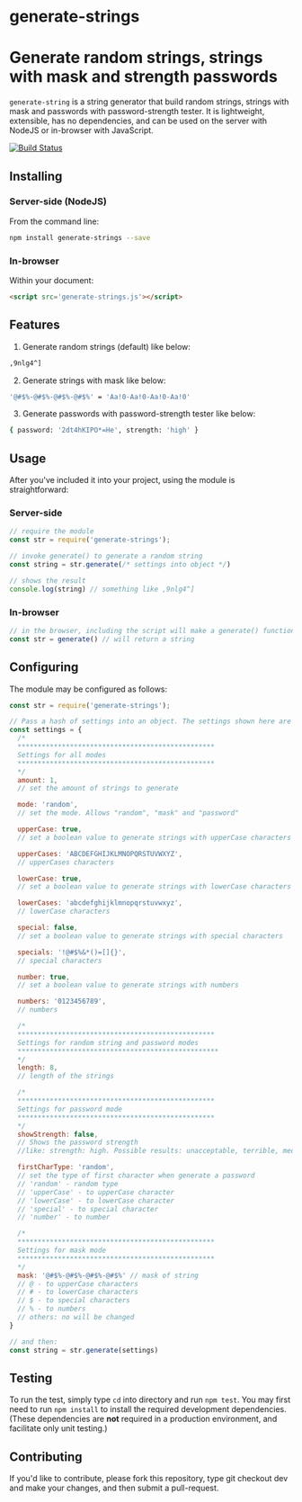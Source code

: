 # generate-strings
Generate random strings, strings with mask and strength passwords
============================
`generate-string` is a string generator that build random strings, strings with mask and passwords with password-strength tester.
It is lightweight, extensible, has no dependencies, and can be used on the server with NodeJS or in-browser with JavaScript.

[![Build Status](https://travis-ci.com/LucasNaja/generate-strings.svg?branch=master)](https://travis-ci.com/LucasNaja/generate-strings)

Installing
----------
### Server-side (NodeJS)
From the command line:

```sh
npm install generate-strings --save
```

### In-browser
Within your document:

```html
<script src='generate-strings.js'></script>
```

Features
--------
1. Generate random strings (default) like below:
```sh
,9nlg4^]
```

2. Generate strings with mask like below:
```sh
'@#$%-@#$%-@#$%-@#$%' = 'Aa!0-Aa!0-Aa!0-Aa!0'
```

3. Generate passwords with password-strength tester like below:
```sh
{ password: '2dt4hKIPO*=He', strength: 'high' }
```

Usage
-----
After you've included it into your project, using the module is straightforward:

### Server-side
```javascript
// require the module
const str = require('generate-strings');

// invoke generate() to generate a random string
const string = str.generate(/* settings into object */)

// shows the result
console.log(string) // something like ,9nlg4^]
```

### In-browser
```javascript
// in the browser, including the script will make a generate() function available.
const str = generate() // will return a string
```

Configuring
-----------
The module may be configured as follows:

```javascript
const str = require('generate-strings');

// Pass a hash of settings into an object. The settings shown here are the defaults.
const settings = {
  /*
  *************************************************
  Settings for all modes
  *************************************************
  */
  amount: 1,
  // set the amount of strings to generate

  mode: 'random',
  // set the mode. Allows "random", "mask" and "password"

  upperCase: true,
  // set a boolean value to generate strings with upperCase characters

  upperCases: 'ABCDEFGHIJKLMNOPQRSTUVWXYZ',
  // upperCases characters

  lowerCase: true,
  // set a boolean value to generate strings with lowerCase characters

  lowerCases: 'abcdefghijklmnopqrstuvwxyz',
  // lowerCase characters

  special: false,
  // set a boolean value to generate strings with special characters

  specials: '!@#$%&*()=[]{}',
  // special characters

  number: true,
  // set a boolean value to generate strings with numbers

  numbers: '0123456789',
  // numbers

  /*
  *************************************************
  Settings for random string and password modes
  **************************************************
  */
  length: 8,
  // length of the strings

  /*
  *************************************************
  Settings for password mode
  *************************************************
  */
  showStrength: false,
  // Shows the password strength
  //like: strength: high. Possible results: unacceptable, terrible, medium, good and high.

  firstCharType: 'random',
  // set the type of first character when generate a password
  // 'random' - random type
  // 'upperCase' - to upperCase character
  // 'lowerCase' - to lowerCase character
  // 'special' - to special character
  // 'number' - to number

  /*
  *************************************************
  Settings for mask mode
  *************************************************
  */
  mask: '@#$%-@#$%-@#$%-@#$%' // mask of string
  // @ - to upperCase characters
  // # - to lowerCase characters
  // $ - to special characters
  // % - to numbers
  // others: no will be changed
}

// and then:
const string = str.generate(settings)
```

Testing
-------
To run the test, simply type `cd` into directory and run `npm test`. You
may first need to run `npm install` to install the required development
dependencies. (These dependencies are **not** required in a production
environment, and facilitate only unit testing.)


Contributing
------------
If you'd like to contribute, please fork this repository, type git checkout dev and make your changes, and then submit a pull-request.